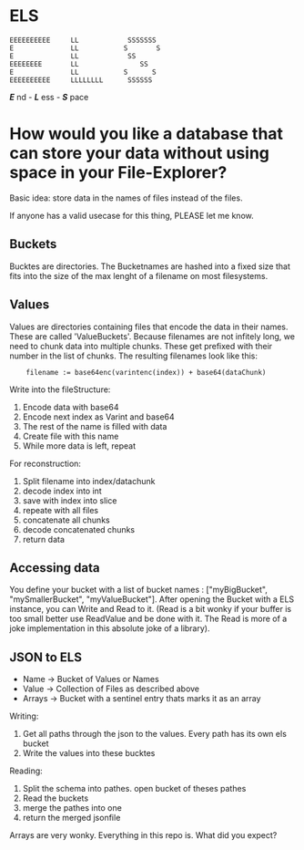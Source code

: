 # ELS #
```
EEEEEEEEEE     LL            SSSSSSS  
E              LL           S       S  
E              LL            SS  
EEEEEEEE       LL               SS  
E              LL           S      S  
EEEEEEEEEE     LLLLLLLL      SSSSSS
``` 
_**E**_ nd - _**L**_ ess - _**S**_ pace

# How would you like a database that can store your data without using space in your File-Explorer? #
Basic idea: store data in the names of files instead of the files. 

If anyone has a valid usecase for this thing, PLEASE let me know.

## Buckets ##
Bucktes are directories. The Bucketnames are hashed into a fixed size that fits into the size of the max lenght of a filename on most filesystems.

## Values ##
Values are directories containing files that encode the data in their names. These are called 'ValueBuckets'.
Because filenames are not infitely long, we need to chunk data into multiple chunks. These get prefixed with their number in the list of chunks. The resulting filenames look like this:

```  
    filename := base64enc(varintenc(index)) + base64(dataChunk)
```

Write into the fileStructure:
1. Encode data with base64
1. Encode next index as Varint and base64
2. The rest of the name is filled with data
3. Create file with this name
4. While more data is left, repeat


For reconstruction:
1. Split filename into index/datachunk
2. decode index into int
3. save with index into slice
4. repeate with all files
5. concatenate all chunks
6. decode concatenated chunks
7. return data


## Accessing data ##
You define your bucket with a list of bucket names : ["myBigBucket", "mySmallerBucket", "myValueBucket"].
After opening the Bucket with a ELS instance, you can Write and Read to it. (Read is a bit wonky if your buffer is too small better use ReadValue and be done with it. The Read is more of a joke implementation in this absolute joke of a library).

## JSON to ELS ##
* Name -> Bucket of Values or Names
* Value -> Collection of Files as described above
* Arrays -> Bucket with a sentinel entry thats marks it as an array

Writing: 
1. Get all paths through the json to the values. Every path has its own els bucket
2. Write the values into these bucktes

Reading:
1. Split the schema into pathes. open bucket of theses pathes
2. Read the buckets
3. merge the pathes into one
4. return the merged jsonfile

Arrays are very wonky. Everything in this repo is. What did you expect?
